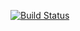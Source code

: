 [![Build Status](https://travis-ci.org/ChickenFur/HumanImpact.png)](https://travis-ci.org/ChickenFur/HumanImpact)